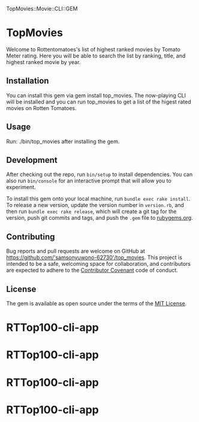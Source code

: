 TopMovies::Movie::CLI::GEM

# TopMovies

Welcome to Rottentomatoes's list of highest ranked movies by Tomato Meter rating. Here you will be able to search the list by ranking, title, and highest ranked movie by year.

## Installation

You can install this gem via gem install top_movies. The now-playing CLI will be installed and you can run top_movies to get a list of the higest rated movies on Rotten Tomatoes.


## Usage

Run: ./bin/top_movies after installing the gem.

## Development

After checking out the repo, run `bin/setup` to install dependencies. You can also run `bin/console` for an interactive prompt that will allow you to experiment.

To install this gem onto your local machine, run `bundle exec rake install`. To release a new version, update the version number in `version.rb`, and then run `bundle exec rake release`, which will create a git tag for the version, push git commits and tags, and push the `.gem` file to [rubygems.org](https://rubygems.org).

## Contributing

Bug reports and pull requests are welcome on GitHub at https://github.com/'samsonyuwono-62730'/top_movies. This project is intended to be a safe, welcoming space for collaboration, and contributors are expected to adhere to the [Contributor Covenant](http://contributor-covenant.org) code of conduct.


## License

The gem is available as open source under the terms of the [MIT License](http://opensource.org/licenses/MIT).

# RTTop100-cli-app
# RTTop100-cli-app
# RTTop100-cli-app
# RTTop100-cli-app
